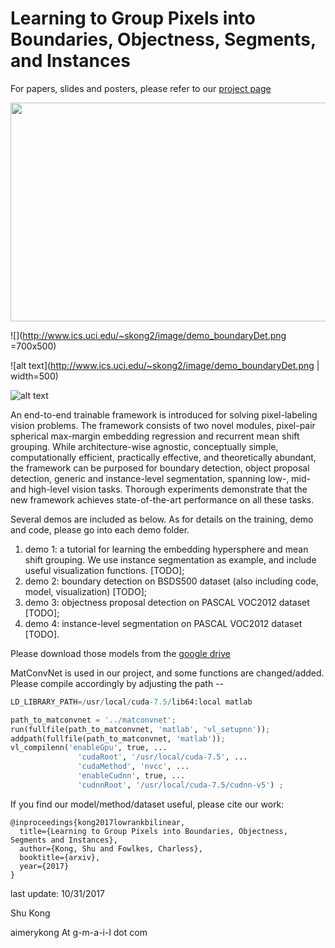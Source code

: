 # Learning to Group Pixels into Boundaries, Objectness, Segments, and Instances

For papers, slides and posters, please refer to our [project page](http://www.ics.uci.edu/~skong2/SMMMSG.html "pixel-grouping")

<img src="https://camo.githubusercontent.com/331400aee821efda2e36ee9b3bc8bce93b975109/68747470733a2f2f6779617a6f2e636f6d2f65623563353734316236613961313663363932313730613431613439633835382e706e67" alt="" data-canonical-src="http://www.ics.uci.edu/~skong2/image/demo_boundaryDet.png " width="600" height="350" />


![](http://www.ics.uci.edu/~skong2/image/demo_boundaryDet.png =700x500)

![alt text](http://www.ics.uci.edu/~skong2/image/demo_boundaryDet.png  | width=500)

![alt text](http://www.ics.uci.edu/~skong2/image/demo_instSeg.png "visualization")


An end-to-end trainable framework is introduced for solving pixel-labeling vision problems. The framework consists of two novel modules, pixel-pair spherical max-margin embedding regression and recurrent mean shift grouping. While architecture-wise agnostic, conceptually simple, computationally efficient, practically effective, and theoretically abundant, the framework can be purposed for boundary detection, object proposal detection, generic and instance-level segmentation, spanning low-, mid- and high-level vision tasks. Thorough experiments demonstrate that the new framework achieves state-of-the-art performance on all these tasks.


Several demos are included as below. 
As for details on the training, demo and code, please go into each demo folder.

1. demo 1: a tutorial for learning the embedding hypersphere and mean shift grouping. 
	We use instance segmentation as example, and include useful visualization functions. [TODO];
2. demo 2: boundary detection on BSDS500 dataset (also including code, model, visualization) [TODO];
3. demo 3: objectness proposal detection on PASCAL VOC2012 dataset [TODO];
4. demo 4: instance-level segmentation on PASCAL VOC2012 dataset [TODO].

Please download those models from the [google drive](http://www.ics.uci.edu/~skong2/SMMMSG.html)

MatConvNet is used in our project, and some functions are changed/added. Please compile accordingly by adjusting the path --

```python
LD_LIBRARY_PATH=/usr/local/cuda-7.5/lib64:local matlab 

path_to_matconvnet = '../matconvnet';
run(fullfile(path_to_matconvnet, 'matlab', 'vl_setupnn'));
addpath(fullfile(path_to_matconvnet, 'matlab'));
vl_compilenn('enableGpu', true, ...
               'cudaRoot', '/usr/local/cuda-7.5', ...
               'cudaMethod', 'nvcc', ...
               'enableCudnn', true, ...
               'cudnnRoot', '/usr/local/cuda-7.5/cudnn-v5') ;

```


If you find our model/method/dataset useful, please cite our work:

    @inproceedings{kong2017lowrankbilinear,
      title={Learning to Group Pixels into Boundaries, Objectness, Segments and Instances},
      author={Kong, Shu and Fowlkes, Charless},
      booktitle={arxiv},
      year={2017}
    }




last update: 10/31/2017

Shu Kong

aimerykong At g-m-a-i-l dot com

